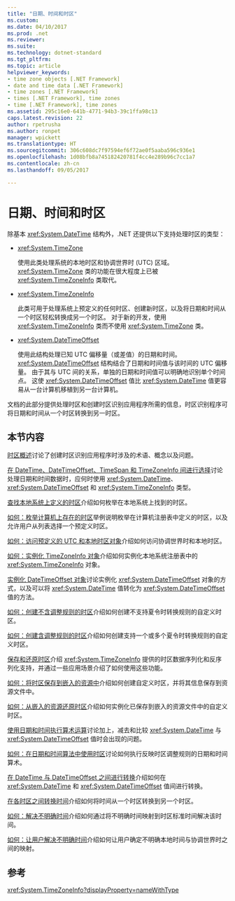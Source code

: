 ```yaml
---
title: "日期、时间和时区"
ms.custom: 
ms.date: 04/10/2017
ms.prod: .net
ms.reviewer: 
ms.suite: 
ms.technology: dotnet-standard
ms.tgt_pltfrm: 
ms.topic: article
helpviewer_keywords:
- time zone objects [.NET Framework]
- date and time data [.NET Framework]
- time zones [.NET Framework]
- times [.NET Framework], time zones
- time [.NET Framework], time zones
ms.assetid: 295c16e0-641b-4771-94b3-39c1ffa98c13
caps.latest.revision: 22
author: rpetrusha
ms.author: ronpet
manager: wpickett
ms.translationtype: HT
ms.sourcegitcommit: 306c608dc7f97594ef6f72ae0f5aaba596c936e1
ms.openlocfilehash: 1d08bfb8a745182420781f4cc4e289b96c7cc1a7
ms.contentlocale: zh-cn
ms.lasthandoff: 09/05/2017

---
```


# <a name="dates-times-and-time-zones"></a>日期、时间和时区

除基本 <xref:System.DateTime> 结构外，.NET 还提供以下支持处理时区的类型：

* <xref:System.TimeZone>

  使用此类处理系统的本地时区和协调世界时 (UTC) 区域。<xref:System.TimeZone> 类的功能在很大程度上已被 <xref:System.TimeZoneInfo> 类取代。

* <xref:System.TimeZoneInfo>

  此类可用于处理系统上预定义的任何时区、创建新时区，以及将日期和时间从一个时区轻松转换成另一个时区。 对于新的开发，使用 <xref:System.TimeZoneInfo> 类而不使用 <xref:System.TimeZone> 类。

* <xref:System.DateTimeOffset>

  使用此结构处理已知 UTC 偏移量（或差值）的日期和时间。 <xref:System.DateTimeOffset> 结构结合了日期和时间值与该时间的 UTC 偏移量。 由于其与 UTC 间的关系，单独的日期和时间值可以明确地识别单个时间点。 这使 <xref:System.DateTimeOffset> 值比 <xref:System.DateTime> 值更容易从一台计算机移植到另一台计算机。

文档的此部分提供处理时区和创建时区识别应用程序所需的信息，时区识别程序可将日期和时间从一个时区转换到另一时区。

## <a name="in-this-section"></a>本节内容

[时区概述](../../../docs/standard/datetime/time-zone-overview.md)讨论了创建时区识别应用程序时涉及的术语、概念以及问题。

[在 DateTime、DateTimeOffset、TimeSpan 和 TimeZoneInfo 间进行选择](../../../docs/standard/datetime/choosing-between-datetime.md)讨论处理日期和时间数据时，应何时使用 <xref:System.DateTime>、<xref:System.DateTimeOffset> 和 <xref:System.TimeZoneInfo> 类型。

[查找本地系统上定义的时区](../../../docs/standard/datetime/finding-the-time-zones-on-local-system.md)介绍如何枚举在本地系统上找到的时区。

[如何：枚举计算机上存在的时区](../../../docs/standard/datetime/enumerate-time-zones.md)举例说明枚举在计算机注册表中定义的时区，以及允许用户从列表选择一个预定义时区。

[如何：访问预定义的 UTC 和本地时区对象](../../../docs/standard/datetime/access-utc-and-local.md)介绍如何访问协调世界时和本地时区。

[如何：实例化 TimeZoneInfo 对象](../../../docs/standard/datetime/instantiate-time-zone-info.md)介绍如何实例化本地系统注册表中的 <xref:System.TimeZoneInfo> 对象。

[实例化 DateTimeOffset 对象](../../../docs/standard/datetime/instantiating-a-datetimeoffset-object.md)讨论实例化 <xref:System.DateTimeOffset> 对象的方式，以及可以将 <xref:System.DateTime> 值转化为 <xref:System.DateTimeOffset> 值的方法。

[如何：创建不含调整规则的时区](../../../docs/standard/datetime/create-time-zones-without-adjustment-rules.md)介绍如何创建不支持夏令时转换规则的自定义时区。

[如何：创建含调整规则的时区](../../../docs/standard/datetime/create-time-zones-with-adjustment-rules.md)介绍如何创建支持一个或多个夏令时转换规则的自定义时区。

[保存和还原时区](../../../docs/standard/datetime/saving-and-restoring-time-zones.md)介绍 <xref:System.TimeZoneInfo> 提供的时区数据序列化和反序列化支持，并通过一些应用场景介绍了如何使用这些功能。

[如何：将时区保存到嵌入的资源中](../../../docs/standard/datetime/save-time-zones-to-an-embedded-resource.md)介绍如何创建自定义时区，并将其信息保存到资源文件中。

[如何：从嵌入的资源还原时区](../../../docs/standard/datetime/restore-time-zones-from-an-embedded-resource.md)介绍如何实例化已保存到嵌入的资源文件中的自定义时区。

[使用日期和时间执行算术运算](../../../docs/standard/datetime/performing-arithmetic-operations.md)讨论加上，减去和比较 <xref:System.DateTime> 与 <xref:System.DateTimeOffset> 值时会出现的问题。

[如何：在日期和时间算法中使用时区](../../../docs/standard/datetime/use-time-zones-in-arithmetic.md)讨论如何执行反映时区调整规则的日期和时间算术。

[在 DateTime 与 DateTimeOffset 之间进行转换](../../../docs/standard/datetime/converting-between-datetime-and-offset.md)介绍如何在 <xref:System.DateTime> 和 <xref:System.DateTimeOffset> 值间进行转换。

[在各时区之间转换时间](../../../docs/standard/datetime/converting-between-time-zones.md)介绍如何将时间从一个时区转换到另一个时区。

[如何：解决不明确时间](../../../docs/standard/datetime/resolve-ambiguous-times.md)介绍如何通过将不明确时间映射到时区标准时间解决该时间。

[如何：让用户解决不明确时间](../../../docs/standard/datetime/let-users-resolve-ambiguous-times.md)介绍如何让用户确定不明确本地时间与协调世界时之间的映射。

## <a name="reference"></a>参考

<xref:System.TimeZoneInfo?displayProperty=nameWithType>


